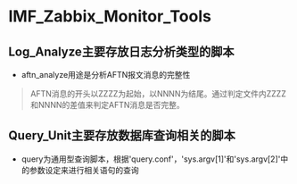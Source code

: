 # IMF_Zabbix_Monitor_Tools
## Log_Analyze主要存放日志分析类型的脚本
- aftn_analyze用途是分析AFTN报文消息的完整性
> AFTN消息的开头以ZZZZ为起始，以NNNN为结尾。通过判定文件内ZZZZ和NNNN的差值来判定AFTN消息是否完整。

## Query_Unit主要存放数据库查询相关的脚本
- query为通用型查询脚本，根据'query.conf'，'sys.argv[1]'和'sys.argv[2]'中的参数设定来进行相关语句的查询
